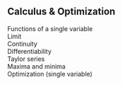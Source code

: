 ## Calculus & Optimization 
Functions of a single variable  
Limit  
Continuity  
Differentiability  
Taylor series  
Maxima and minima  
Optimization (single variable)  